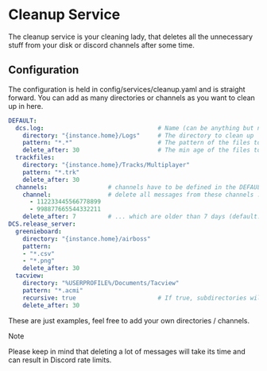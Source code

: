 # Cleanup Service
The cleanup service is your cleaning lady, that deletes all the unnecessary stuff from your disk or discord channels 
after some time.

## Configuration
The configuration is held in config/services/cleanup.yaml and is straight forward. You can add as many directories
or channels as you want to clean up in here.

```yaml
DEFAULT:
  dcs.log:                                # Name (can be anything but needs to be unique)
    directory: "{instance.home}/Logs"     # The directory to clean up
    pattern: "*.*"                        # The pattern of the files to be cleaned up
    delete_after: 30                      # The min age of the files to be deleted (default: 30)
  trackfiles:
    directory: "{instance.home}/Tracks/Multiplayer"
    pattern: "*.trk"
    delete_after: 30
  channels:                 # channels have to be defined in the DEFAULT section
    channel:                # delete all messages from these channels ...
      - 112233445566778899
      - 998877665544332211
    delete_after: 7         # ... which are older than 7 days (default: 0)
DCS.release_server:
  greenieboard:
    directory: "{instance.home}/airboss"
    pattern:
    - "*.csv"
    - "*.png"
    delete_after: 30
  tacview:
    directory: "%USERPROFILE%/Documents/Tacview"
    pattern: "*.acmi"
    recursive: true                       # If true, subdirectories will be included
    delete_after: 30
```
These are just examples, feel free to add your own directories / channels.
> [!NOTE]
> Please keep in mind that deleting a lot of messages will take its time and can result in Discord rate limits.
